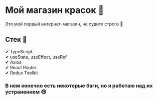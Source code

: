 # Мой магазин красок 🏪
Это мой первый интернет-магазин, не судите строго 🙂 
## Стек 📄
✔ TypeScript \
✔ useState, useEffect, useRef \
✔ Axios \
✔ React Router \
✔ Redux Toolkit
### В нем конечно есть некоторые баги, но я работаю над их устранением 😎
